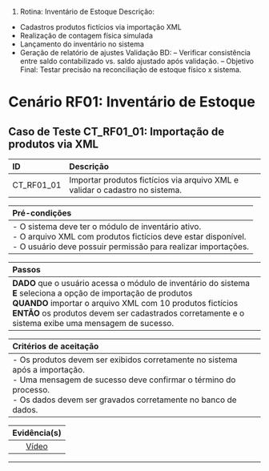 1. Rotina: Inventário de Estoque
Descrição: 
- Cadastros produtos fictícios via importação XML 
- Realização de contagem física simulada 
- Lançamento do inventário no sistema 
- Geração de relatório de ajustes 
Validação BD: 
– Verificar consistência entre saldo contabilizado vs. 
saldo ajustado após validação. 
– Objetivo Final: Testar precisão na reconciliação de 
estoque físico x sistema.

# **Cenário RF01: Inventário de Estoque**

## **Caso de Teste CT_RF01_01: Importação de produtos via XML**

| ID | Descrição |
| :-- | :-- |
| CT_RF01_01 | Importar produtos fictícios via arquivo XML e validar o cadastro no sistema. |

| **Pré-condições** |
| :-- |
| - O sistema deve ter o módulo de inventário ativo. <br> - O arquivo XML com produtos fictícios deve estar disponível. <br> - O usuário deve possuir permissão para realizar importações. |

| **Passos** |
| :-- |
| **DADO** que o usuário acessa o módulo de inventário do sistema <br> **E** seleciona a opção de importação de produtos <br> **QUANDO** importar o arquivo XML com 10 produtos fictícios <br> **ENTÃO** os produtos devem ser cadastrados corretamente e o sistema exibe uma mensagem de sucesso. |

| **Critérios de aceitação** |
| :-- |
| - Os produtos devem ser exibidos corretamente no sistema após a importação. <br> - Uma mensagem de sucesso deve confirmar o término do processo. <br> - Os dados devem ser gravados corretamente no banco de dados. |

| **Evidência(s)** |
| :--: |
| [Vídeo](https://drive.google.com/drive/u/0/folders/1Jv_mQUsgrOA1XcYj2tQ4ajIFsI45T-c7) |

---